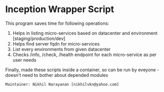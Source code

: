 # Inception Wrapper Script

This program saves time for following operations:
1) Helps in listing micro-services based on datacenter and environment [staging/production/dev]
2) Helps find server fqdn for micro-services
3) List every environments from given datacenter
4) Checks /info, /check, /health endpoint for each micro-service as per user needs

Finally, made these scripts inside a container, so can be run by eveyone - doesn't need to bother about depended modules















```
Maintainer: Nikhil Narayanan [nikhilvkn@yahoo.com]
```
